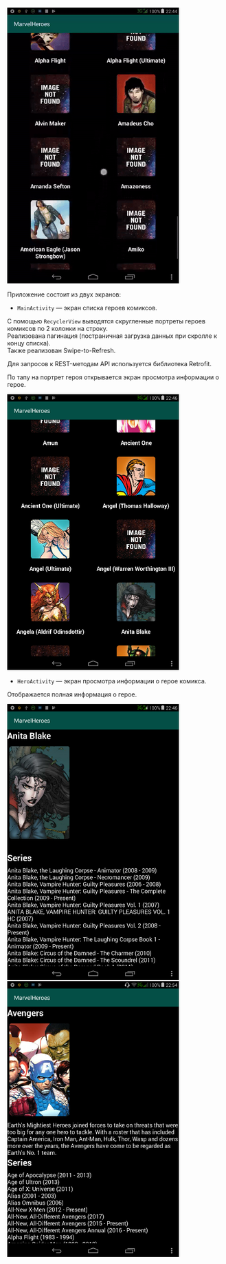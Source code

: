 ![img0](screenshots/screen-gif.gif)  
  
  
  
Приложение состоит из двух экранов:  
  
* ``MainActivity`` — экран списка героев комиксов.  
  
С помощью ``RecyclerView`` выводятся скругленные портреты героев комиксов по 2 колонки на строку.  
Реализована пагинация (постраничная загрузка данных при скролле к концу списка).  
Также реализован Swipe-to-Refresh.  
  
Для запросов к REST-методам API используется библиотека Retrofit.  
  
По тапу на портрет героя открывается экран просмотра информации о герое.  
  
![img1](screenshots/screen1.png)  
  
  
  
* ``HeroActivity`` — экран просмотра информации о герое комикса.  
  
Отображается полная информация о герое. 
  
![img2](screenshots/screen2.png)   ![img3](screenshots/screen3.png)  